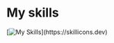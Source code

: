 # My skills
[![My Skills](https://skillicons.dev/icons?i=js,html,css,rust,c,cpp,py,)](https://skillicons.dev)
